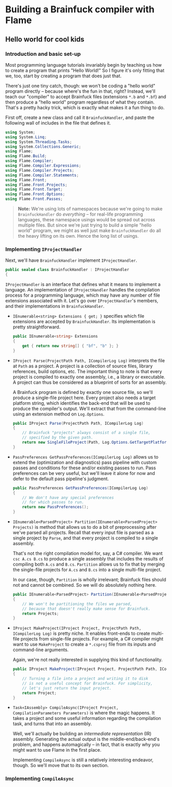 
Building a Brainfuck compiler with Flame
========================================

## Hello world for cool kids

### Introduction and basic set-up

Most programming language tutorials invariably begin by teaching us how to
create a program that prints "Hello World!" So I figure it's only fitting that
we, too, start by creating a program that does just that.

There's just one tiny catch, though: we won't be coding a "hello world" program
directly &ndash; because where's the fun in that, right? Instead, we'll teach
our "compiler" to accept Brainfuck files (extensions `*.b` and `*.bf`) and
then produce a "hello world" program regardless of what they contain.
That's a pretty hacky trick, which is exactly what makes it a fun thing to do.

First off, create a new class and call it `BrainfuckHandler`, and paste
the following wall of includes in the file that defines it.

```cs
using System;
using System.Linq;
using System.Threading.Tasks;
using System.Collections.Generic;
using Flame;
using Flame.Build;
using Flame.Compiler;
using Flame.Compiler.Expressions;
using Flame.Compiler.Projects;
using Flame.Compiler.Statements;
using Flame.Front;
using Flame.Front.Projects;
using Flame.Front.Target;
using Flame.Front.Options;
using Flame.Front.Passes;
```

> **Note:** We're using lots of namespaces because we're going to make
`BrainfuckHandler` do _everything_ &ndash; for real-life programming languages,
these namespace usings would be spread out across multiple files. But since
we're just trying to build a simple "hello world" program, we might as well just
make `BrainfuckHandler` do all the heavy lifting on its own. Hence the long list
of usings.

### Implementing `IProjectHandler`

Next, we'll have `BrainfuckHandler` implement `IProjectHandler`.

```cs
public sealed class BrainfuckHandler : IProjectHandler
{
```

`IProjectHandler` is an interface that defines what it means to implement a
language. An implementation of `IProjectHandler` handles the compilation process
for a programming language, which may have any number of file extensions
associated with it. Let's go over `IProjectHandler`'s members, and their
implementations in `BrainfuckHandler`.

  *  `IEnumerable<string> Extensions { get; }` specifies which file extensions
     are accepted by `BrainfuckHandler`. Its implementation is pretty
     straightforward.

     ```cs
     public IEnumerable<string> Extensions
     {
         get { return new string[] { "bf", "b" }; }
     }
     ```

  * `IProject Parse(ProjectPath Path, ICompilerLog Log)` interprets the file
    at `Path` as a project. A project is a collection of source files, library
    references, build options, etc. The important thing to note is that every
    project is compiled to exactly one assembly, i.e., a library or executable.
    A project can thus be considered as a blueprint of sorts for an assembly.

    A Brainfuck program is defined by exactly one source file, so we'll produce
    a single-file project here. Every project also needs a target platform
    string, which identifies the back-end that will be used to produce the
    compiler's output. We'll extract that from the command-line using an
    extension method on `Log.Options`.

    ```cs
    public IProject Parse(ProjectPath Path, ICompilerLog Log)
    {
        // Brainfuck "projects" always consist of a single file,
        // specified by the given path.
        return new SingleFileProject(Path, Log.Options.GetTargetPlatform());
    }
    ```

  * `PassPreferences GetPassPreferences(ICompilerLog Log)` allows us to extend
    the (optimization and diagnostics) pass pipeline with custom passes and
    conditions for these and/or existing passes to run.
    Pass preferences can be very useful, but we'll leave
    it alone for now and defer to the default pass pipeline's judgment.

    ```cs
    public PassPreferences GetPassPreferences(ICompilerLog Log)
    {
        // We don't have any special preferences
        // for which passes to run.
        return new PassPreferences();
    }
    ```

  * `IEnumerable<ParsedProject> Partition(IEnumerable<ParsedProject> Projects)`
    is method that allows us to do a bit of preprocessing after we've parsed
    all projects. Recall that every input file is parsed as a single project
    by `Parse`, and that every project is compiled to a single assembly.

    That's not the right compilation model for, say, a C# compiler.
    We want `csc A.cs B.cs` to produce a single assembly that includes the
    results of compiling both `A.cs` and `B.cs`. `Partition` allows us to fix
    that by merging the single-file projects for `A.cs` and `B.cs` into a
    single multi-file project.

    In our case, though, `Partition` is wholly irrelevant; Brainfuck files
    should not and cannot be combined. So we will do absolutely nothing here.

    ```cs
    public IEnumerable<ParsedProject> Partition(IEnumerable<ParsedProject> Projects)
    {
        // We won't be partitioning the files we parsed,
        // because that doesn't really make sense for Brainfuck.
        return Projects;
    }
    ```

  * `IProject MakeProject(IProject Project, ProjectPath Path, ICompilerLog Log)`
    is pretty niche. It enables front-ends to create multi-file projects from
    single-file projects. For example, a C# compiler might want to use
    `MakeProject` to create a `*.csproj` file from its inputs and command-line
    arguments.

    Again, we're not really interested in supplying this kind of functionality.

    ```cs
    public IProject MakeProject(IProject Project, ProjectPath Path, ICompilerLog Log)
    {
        // Turning a file into a project and writing it to disk
        // is not a useful concept for Brainfuck. For simplicity,
        // let's just return the input project.
        return Project;
    }
    ```

  * `Task<IAssembly> CompileAsync(IProject Project, CompilationParameters Parameters)`
    is where the magic happens. It takes a project and some useful information
    regarding the compilation task, and turns that into an assembly.

    Well, we'll actually be building an _intermediate representation_ (IR)
    assembly.
    Generating the actual output is the middle-end/back-end's problem, and
    happens automagically &ndash; in fact, that is exactly why you might want
    to use Flame in the first place.

    Implementing `CompileAsync` is still a relatively interesting endeavor,
    though. So we'll move that to its own section.

### Implementing `CompileAsync`
